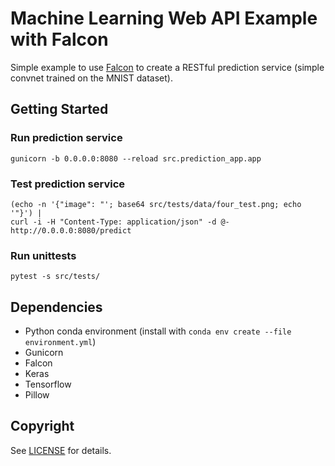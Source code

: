 # Machine Learning Web API Example with Falcon

Simple example to use [Falcon](https://falconframework.org/) to create a RESTful prediction service (simple convnet trained on the MNIST dataset).

## Getting Started

### Run prediction service

```
gunicorn -b 0.0.0.0:8080 --reload src.prediction_app.app
```

### Test prediction service

```
(echo -n '{"image": "'; base64 src/tests/data/four_test.png; echo '"}') |
curl -i -H "Content-Type: application/json" -d @-  http://0.0.0.0:8080/predict
```

### Run unittests

```
pytest -s src/tests/
```

## Dependencies
- Python conda environment (install with `conda env create --file environment.yml`)
- Gunicorn
- Falcon
- Keras
- Tensorflow
- Pillow

## Copyright
See [LICENSE](LICENSE) for details.
